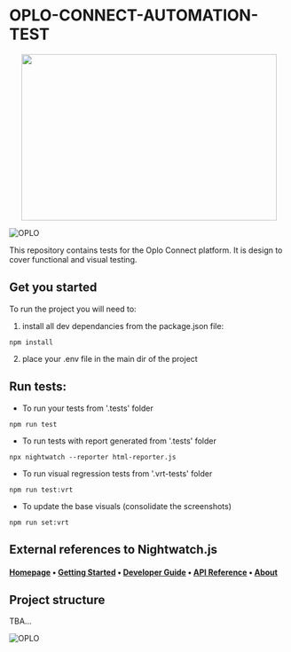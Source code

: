 
# OPLO-CONNECT-AUTOMATION-TEST 

<p align="center">
  <img width="460" height="300" src="https://encrypted-tbn0.gstatic.com/images?q=tbn:ANd9GcRwUwQwbWa73Z8Yv236hU5O78ZcZQdTPFNYjw&usqp=CAU">
</p>

![OPLO](https://encrypted-tbn0.gstatic.com/images?q=tbn:ANd9GcRwUwQwbWa73Z8Yv236hU5O78ZcZQdTPFNYjw&usqp=CAU "OPLO" )

This repository contains tests for the Oplo Connect platform. It is design to cover functional and visual testing. 


## Get you started

To run the project you will need to:

1. install all dev dependancies from the package.json file:
```
npm install
```

2. place your .env file in the main dir of the project

## Run tests:
* To run your tests from '.tests' folder
```
npm run test 
```

* To run tests with report generated from '.tests' folder
```
npx nightwatch --reporter html-reporter.js 
```

* To run visual regression tests from '.vrt-tests' folder
```
npm run test:vrt
```

* To update the base visuals (consolidate the screenshots)
```
npm run set:vrt
```

## External references to Nightwatch.js
#### [Homepage](https://nightwatchjs.org) &bullet; [Getting Started](https://nightwatchjs.org/gettingstarted) &bullet; [Developer Guide](https://nightwatchjs.org/guide) &bullet; [API Reference](https://nightwatchjs.org/api) &bullet; [About](https://nightwatchjs.org/about)


## Project structure
TBA...

![OPLO](https://www.cognizantsoftvision.com/wp-content/uploads/2017/10/05233246/AAEAAQAAAAAAAA0-AAAAJGIwM2QxZTk3LTRmMTItNDU0Ny1hMTYzLWVmY2Q3NzhlYWU0Ng.png "OPLO" )





